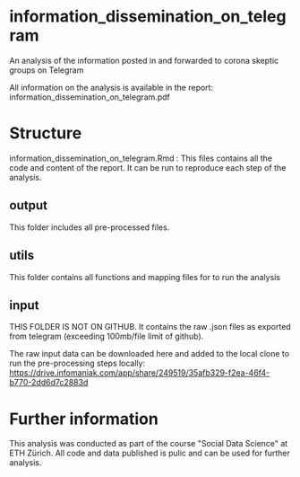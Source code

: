 # information_dissemination_on_telegram
An analysis of the information posted in and forwarded to corona skeptic groups on Telegram

All information on the analysis is available in the report: information_dissemination_on_telegram.pdf

# Structure
information_dissemination_on_telegram.Rmd : This files contains all the code and content of the report. It can be run to reproduce each step of the analysis.

## output
This folder includes all pre-processed files.

## utils
This folder contains all functions and mapping files for to run the analysis

## input
THIS FOLDER IS NOT ON GITHUB. It contains the raw .json files as exported from telegram (exceeding 100mb/file limit of github).

The raw input data can be downloaded here and added to the local clone to run the pre-processing steps locally: https://drive.infomaniak.com/app/share/249519/35afb329-f2ea-46f4-b770-2dd6d7c2883d

# Further information
This analysis was conducted as part of the course "Social Data Science" at ETH Zürich. All code and data published is pulic and can be used for further analysis.
